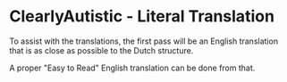 # ClearlyAutistic - Literal Translation

To assist with the translations, the first pass will be an English translation that is as close as possible to the Dutch structure.

A proper "Easy to Read" English translation can be done from that.

